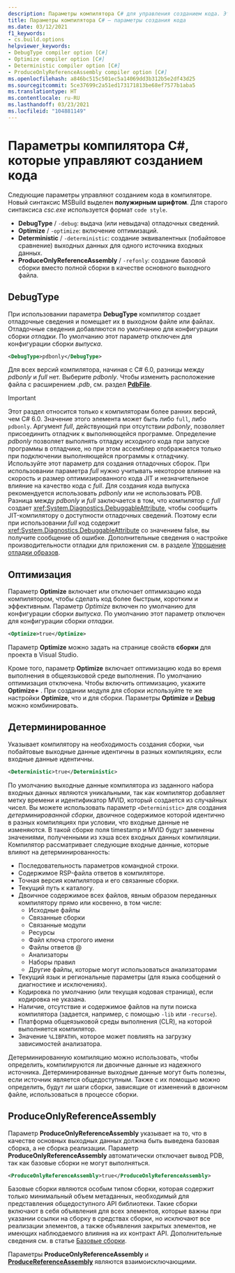 ```yaml
---
description: Параметры компилятора C# для управления созданием кода. Эти параметры влияют на код, создаваемый компилятором для указанной компиляции.
title: Параметры компилятора C# — параметры создания кода
ms.date: 03/12/2021
f1_keywords:
- cs.build.options
helpviewer_keywords:
- DebugType compiler option [C#]
- Optimize compiler option [C#]
- Deterministic compiler option [C#]
- ProduceOnlyReferenceAssembly compiler option [C#]
ms.openlocfilehash: a846bc515c501ec5a14069dd3b312b5e2df43d25
ms.sourcegitcommit: 5ce37699c2a51ed173171813be68ef7577b1aba5
ms.translationtype: HT
ms.contentlocale: ru-RU
ms.lasthandoff: 03/23/2021
ms.locfileid: "104881149"
---
```

# <a name="c-compiler-options-that-control-code-generation"></a>Параметры компилятора C#, которые управляют созданием кода

Следующие параметры управляют созданием кода в компиляторе. Новый синтаксис MSBuild выделен **полужирным шрифтом**. Для старого синтаксиса *csc.exe* используется формат `code style`.

- **DebugType** / `-debug`: выдача (или невыдача) отладочных сведений.
- **Optimize** / `-optimize`: включение оптимизаций.
- **Deterministic** / `-deterministic`: создание эквивалентных (побайтовое сравнение) выходных данных для одного источника входных данных.
- **ProduceOnlyReferenceAssembly** / `-refonly`: создание базовой сборки вместо полной сборки в качестве основного выходного файла.

## <a name="debugtype"></a>DebugType

При использовании параметра **DebugType** компилятор создает отладочные сведения и помещает их в выходном файле или файлах. Отладочные сведения добавляются по умолчанию для конфигурации сборки *отладки*. По умолчанию этот параметр отключен для конфигурации сборки *выпуска*.

```xml
<DebugType>pdbonly</DebugType>
```

Для всех версий компилятора, начиная с C# 6.0, разницы между *pdbonly* и *full* нет. Выберите *pdbonly*. Чтобы изменить расположение файла с расширением *.pdb*, см. раздел [**PdbFile**](./advanced.md#pdbfile).

> [!IMPORTANT]
> Этот раздел относится только к компиляторам более ранних версий, чем C# 6.0.
> Значение этого элемента может быть либо `full`, либо `pdbonly`. Аргумент *full*, действующий при отсутствии *pdbonly*, позволяет присоединить отладчик к выполняющейся программе. Определение *pdbonly* позволяет выполнять отладку исходного кода при запуске программы в отладчике, но при этом ассемблер отображается только при подключении выполняющейся программы к отладчику. Используйте этот параметр для создания отладочных сборок. При использовании параметра *full* нужно учитывать некоторое влияние на скорость и размер оптимизированного кода JIT и незначительное влияние на качество кода с *full*. Для создания кода выпуска рекомендуется использовать *pdbonly* или не использовать PDB. Разница между *pdbonly* и *full* заключается в том, что компилятор с *full* создает <xref:System.Diagnostics.DebuggableAttribute>, чтобы сообщить JIT-компилятору о доступности отладочных сведений. Поэтому если при использовании *full* код содержит <xref:System.Diagnostics.DebuggableAttribute> со значением false, вы получите сообщение об ошибке. Дополнительные сведения о настройке производительности отладки для приложения см. в разделе [Упрощение отладки образов](../../../framework/debug-trace-profile/making-an-image-easier-to-debug.md).

## <a name="optimize"></a>Оптимизация

Параметр **Optimize** включает или отключает оптимизацию кода компилятором, чтобы сделать код более быстрым, коротким и эффективным. Параметр *Optimize* включен по умолчанию для конфигурации сборки *выпуска*. По умолчанию этот параметр отключен для конфигурации сборки *отладки*.

```xml
<Optimize>true</Optimize>
```

Параметр **Optimize** можно задать на странице свойств **сборки** для проекта в Visual Studio.

Кроме того, параметр **Optimize** включает оптимизацию кода во время выполнения в общеязыковой среде выполнения. По умолчанию оптимизация отключена. Чтобы включить оптимизацию, укажите **Optimize+** . При создании модуля для сборки используйте те же настройки **Optimize**, что и для сборки. Параметры **Optimize** и [**Debug**](#debugtype) можно комбинировать.

## <a name="deterministic"></a>Детерминированное

Указывает компилятору на необходимость создания сборки, чьи побайтовые выходные данные идентичны в разных компиляциях, если входные данные идентичны.

```xml
<Deterministic>true</Deterministic>
```

По умолчанию выходные данные компилятора из заданного набора входных данных являются уникальными, так как компилятор добавляет метку времени и идентификатор MVID, который создается из случайных чисел. Вы можете использовать параметр `<Deterministic>` для создания *детерминированной сборки*, двоичное содержимое которой идентично в разных компиляциях при условии, что входные данные не изменяются. В такой сборке поля timestamp и MVID будут заменены значениями, полученными из хэша всех входных данных компиляции. Компилятор рассматривает следующие входные данные, которые влияют на детерминированность:

- Последовательность параметров командной строки.
- Содержимое RSP-файла ответов в компиляторе.
- Точная версия компилятора и его связанные сборки.
- Текущий путь к каталогу.
- Двоичное содержимое всех файлов, явным образом переданных компилятору прямо или косвенно, в том числе:
  - Исходные файлы
  - Связанные сборки
  - Связанные модули
  - Ресурсы
  - Файл ключа строгого имени
  - Файлы ответов @
  - Анализаторы
  - Наборы правил
  - Другие файлы, которые могут использоваться анализаторами
- Текущий язык и региональные параметры (для языка сообщений о диагностике и исключениях).
- Кодировка по умолчанию (или текущая кодовая страница), если кодировка не указана.
- Наличие, отсутствие и содержимое файлов на пути поиска компилятора (задается, например, с помощью `-lib` или `-recurse`).
- Платформа общеязыковой среды выполнения (CLR), на которой выполняется компилятор.
- Значение `%LIBPATH%`, которое может повлиять на загрузку зависимостей анализатора.

Детерминированную компиляцию можно использовать, чтобы определить, компилируются ли двоичные данные из надежного источника. Детерминированные выходные данные могут быть полезны, если источник является общедоступным. Также с их помощью можно определить, будут ли шаги сборки, зависящие от изменений в двоичном файле, использоваться в процессе сборки.

## <a name="produceonlyreferenceassembly"></a>ProduceOnlyReferenceAssembly

Параметр **ProduceOnlyReferenceAssembly** указывает на то, что в качестве основных выходных данных должна быть выведена базовая сборка, а не сборка реализации. Параметр **ProduceOnlyReferenceAssembly** автоматически отключает вывод PDB, так как базовые сборки не могут выполняться.

```xml
<ProduceOnlyReferenceAssembly>true</ProduceOnlyReferenceAssembly>
```

Базовые сборки являются особым типом сборки, которая содержит только минимальный объем метаданных, необходимый для представления общедоступного API библиотеки. Такие сборки включают в себя объявления для всех элементов, которые важны при указании ссылки на сборку в средствах сборки, но исключают все реализации элементов, а также объявления закрытых элементов, не имеющих наблюдаемого влияния на их контракт API. Дополнительные сведения см. в статье [Базовые сборки](../../../standard/assembly/reference-assemblies.md).

Параметры **ProduceOnlyReferenceAssembly** и [**ProduceReferenceAssembly**](output.md#producereferenceassembly) являются взаимоисключающими.

